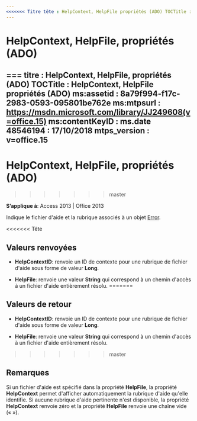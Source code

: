 ```yaml
---
<<<<<<< Titre tête : HelpContext, HelpFile propriétés (ADO) TOCTitle : HelpContext, HelpFile propriétés (ADO) ms:assetid : 8a79f994-f17c-2983-0593-095801be762e ms:mtpsurl : https://msdn.microsoft.com/library/JJ249608(v=office.15) ms:contentKeyID : ms.date 48546194 : 09/18 / 2015 mtps_version : v=office.15
---
```


# <a name="helpcontext-helpfile-properties-ado"></a>HelpContext, HelpFile, propriétés (ADO)

=== titre : HelpContext, HelpFile, propriétés (ADO) TOCTitle : HelpContext, HelpFile propriétés (ADO) ms:assetid : 8a79f994-f17c-2983-0593-095801be762e ms:mtpsurl : https://msdn.microsoft.com/library/JJ249608(v=office.15) ms:contentKeyID : ms.date 48546194 : 17/10/2018 mtps_version : v=office.15
---

# <a name="helpcontext-helpfile-properties-ado"></a>HelpContext, HelpFile, propriétés (ADO)
>>>>>>> master

**S’applique à**: Access 2013 | Office 2013

Indique le fichier d'aide et la rubrique associés à un objet [Error](error-object-ado.md).

<<<<<<< Tête
## <a name="return-values"></a>Valeurs renvoyées

  - **HelpContextID**: renvoie un ID de contexte pour une rubrique de fichier d'aide sous forme de valeur **Long**.

  - **HelpFile**: renvoie une valeur **String** qui correspond à un chemin d'accès à un fichier d'aide entièrement résolu.
=======
## <a name="return-values"></a>Valeurs de retour

- **HelpContextID**: renvoie un ID de contexte pour une rubrique de fichier d'aide sous forme de valeur **Long**.

- **HelpFile**: renvoie une valeur **String** qui correspond à un chemin d'accès à un fichier d'aide entièrement résolu.
>>>>>>> master

## <a name="remarks"></a>Remarques

Si un fichier d'aide est spécifié dans la propriété **HelpFile**, la propriété **HelpContext** permet d'afficher automatiquement la rubrique d'aide qu'elle identifie. Si aucune rubrique d'aide pertinente n'est disponible, la propriété **HelpContext** renvoie zéro et la propriété **HelpFile** renvoie une chaîne vide (« »).

